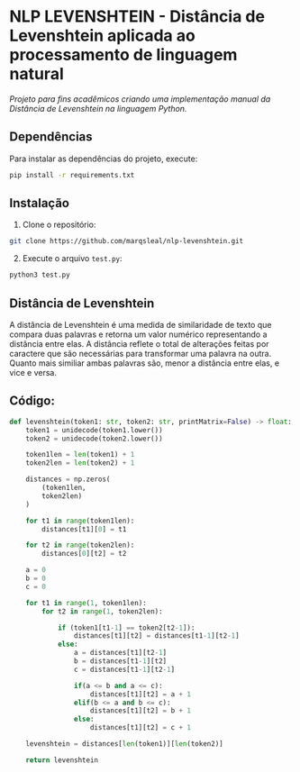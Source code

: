 # NLP LEVENSHTEIN - Distância de Levenshtein aplicada ao processamento de linguagem natural
_Projeto para fins acadêmicos criando uma implementação manual da Distância de Levenshtein na linguagem Python._

## Dependências 

Para instalar as dependências do projeto, execute:

```bash
pip install -r requirements.txt
```

## Instalação 

1. Clone o repositório:

```bash
git clone https://github.com/marqsleal/nlp-levenshtein.git
```

2. Execute o arquivo `test.py`:

```bash
python3 test.py
```
## Distância de Levenshtein 

A distância de Levenshtein é uma medida de similaridade de texto que compara duas palavras e retorna um valor numérico representando a distância entre elas. A distância reflete o total de alterações feitas por caractere que são necessárias para transformar uma palavra na outra. Quanto mais similiar ambas palavras são, menor a distância entre elas, e vice e versa.

## Código:
```python
def levenshtein(token1: str, token2: str, printMatrix=False) -> float:
    token1 = unidecode(token1.lower())
    token2 = unidecode(token2.lower())

    token1len = len(token1) + 1
    token2len = len(token2) + 1

    distances = np.zeros(
        (token1len, 
        token2len)
    )

    for t1 in range(token1len):
        distances[t1][0] = t1

    for t2 in range(token2len):
        distances[0][t2] = t2

    a = 0
    b = 0
    c = 0

    for t1 in range(1, token1len):
        for t2 in range(1, token2len):

            if (token1[t1-1] == token2[t2-1]):                
                distances[t1][t2] = distances[t1-1][t2-1]
            else:
                a = distances[t1][t2-1]
                b = distances[t1-1][t2]
                c = distances[t1-1][t2-1]

                if(a <= b and a <= c):
                    distances[t1][t2] = a + 1
                elif(b <= a and b <= c):
                    distances[t1][t2] = b + 1
                else:
                    distances[t1][t2] = c + 1

    levenshtein = distances[len(token1)][len(token2)]

    return levenshtein
```